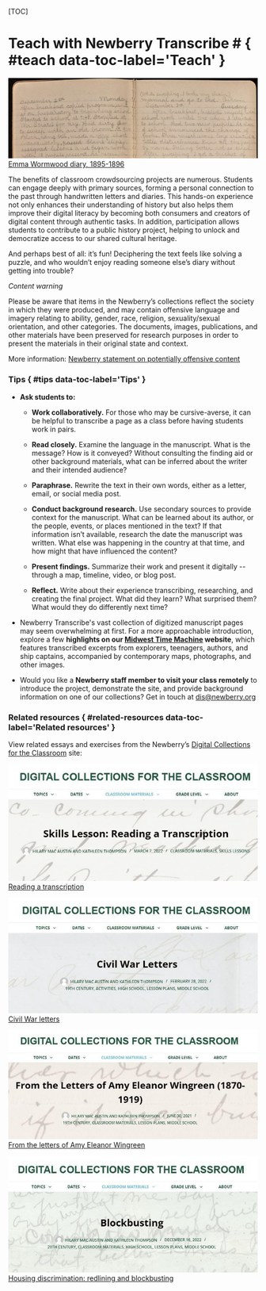 [TOC]

# Teach with Newberry Transcribe # { #teach data-toc-label='Teach' }

![screenshot of Emma Wormwood diary](static/images/teach1.jpg)
[Emma Wormwood diary, 1895-1896](https://collections.newberry.org/asset-management/2KXJ8ZSBVW6US?BRPN=6)

The benefits of classroom crowdsourcing projects are numerous. Students can engage deeply with primary sources, forming a personal connection to the past through handwritten letters and diaries. This hands-on experience not only enhances their understanding of history but also helps them improve their digital literacy by becoming both consumers and creators of digital content through authentic tasks. In addition, participation allows students to contribute to a public history project, helping to unlock and democratize access to our shared cultural heritage. 

And perhaps best of all: it’s fun! Deciphering the text feels like solving a puzzle, and who wouldn’t enjoy reading someone else’s diary without getting into trouble? 

_Content warning_

Please be aware that items in the Newberry’s collections reflect the society in which they were produced, and may contain offensive language and imagery relating to ability, gender, race, religion, sexuality/sexual orientation, and other categories. The documents, images, publications, and other materials have been preserved for research purposes in order to present the materials in their original state and context. 

More information: [Newberry statement on potentially offensive content](https://www.newberry.org/policies/statement-on-potentially-offensive-materials-and-descriptions)

### Tips { #tips data-toc-label='Tips' }

- **Ask students to:**


  - **Work collaboratively.** For those who may be cursive-averse, it can be helpful to transcribe a page as a class before having students work in pairs.


  - **Read closely.** Examine the language in the manuscript. What is the message? How is it conveyed? Without consulting the finding aid or other background materials, what can be inferred about the writer and their intended audience?


  - **Paraphrase.** Rewrite the text in their own words, either as a letter, email, or social media post.

  - **Conduct background research.** Use secondary sources to provide context for the manuscript. What can be learned about its author, or the people, events, or places mentioned in the text? If that information isn’t available, research the date the manuscript was written. What else was happening in the country at that time, and how might that have influenced the content?

  - **Present findings.** Summarize their work and present it digitally -- through a map, timeline, video, or blog post.

  - **Reflect.** Write about their experience transcribing, researching, and creating the final project. What did they learn? What surprised them? What would they do differently next time?

- Newberry Transcribe's vast collection of digitized manuscript pages may seem overwhelming at first. For a more approachable introduction, explore a few **highlights on our [Midwest Time Machine](https://digital.newberry.org/time-machine/) website**, which features transcribed excerpts from explorers, teenagers, authors, and ship captains, accompanied by contemporary maps, photographs, and other images.

- Would you like a **Newberry staff member to visit your class remotely** to introduce the project, demonstrate the site, and provide background information on one of our collections? Get in touch at dis@newberry.org

### Related resources { #related-resources data-toc-label='Related resources' }

View related essays and exercises from the Newberry’s [Digital Collections for the Classroom](https://dcc.newberry.org/) site:

![screenshot of reading a transcription](static/images/teach2.jpg)
[Reading a transcription](https://dcc.newberry.org/?p=19492)

![screenshot of Civil War letters](static/images/teach3.jpg)
[Civil War letters](https://dcc.newberry.org/?p=19421)

![screenshot of Amy Eleanor Wingreen letters](static/images/teach4.jpg)
[From the letters of Amy Eleanor Wingreen](https://dcc.newberry.org/?p=17911)

![screenshot of Housing discrimination](static/images/teach5.jpg)
[Housing discrimination: redlining and blockbusting](https://dcc.newberry.org/?p=20838)